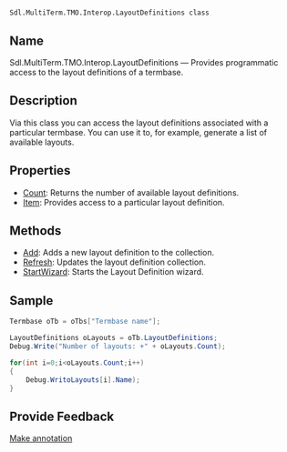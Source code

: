 

# 
    Sdl.MultiTerm.TMO.Interop.LayoutDefinitions class



## Name

Sdl.MultiTerm.TMO.Interop.LayoutDefinitions —          Provides programmatic access to the layout definitions of a termbase.



## Description



Via this class you can access the layout definitions associated with a particular termbase. You can use it to, for example, generate a list of available layouts.



## Properties

* [Count](Sdl.MultiTerm.TMO.Interop.LayoutDefinitions.Count.html): Returns the number of available layout definitions.
* [Item](Sdl.MultiTerm.TMO.Interop.LayoutDefinitions.Item.html): Provides access to a particular layout definition.




## Methods

* [Add](Sdl.MultiTerm.TMO.Interop.LayoutDefinitions.Add.html): Adds a new layout definition to the collection.
* [Refresh](Sdl.MultiTerm.TMO.Interop.LayoutDefinitions.Refresh.html): Updates the layout definition collection.
* [StartWizard](Sdl.MultiTerm.TMO.Interop.LayoutDefinitions.StartWizard.html): Starts the Layout Definition wizard.




## Sample


```cs
Termbase oTb = oTbs["Termbase name"];

LayoutDefinitions oLayouts = oTb.LayoutDefinitions;
Debug.Write("Number of layouts: +" + oLayouts.Count);

for(int i=0;i<oLayouts.Count;i++)
{
   	Debug.WritoLayouts[i].Name);
}
```



## Provide Feedback

[Make annotation](mailto:sdk-feedback@sdl.com&amp;subject=Reference%20for%20Sdl.MultiTerm.TMO.Interop.LayoutDefinitions)

